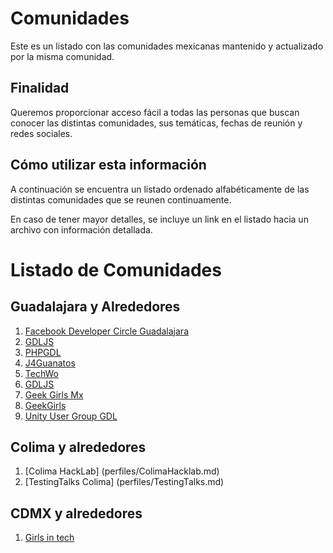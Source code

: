 # Comunidades

Este es un listado con las comunidades mexicanas mantenido y actualizado por la
misma comunidad.

## Finalidad

Queremos proporcionar acceso fácil a todas las personas que buscan conocer las
distintas comunidades, sus temáticas, fechas de reunión y redes sociales.

## Cómo utilizar esta información

A continuación se encuentra un listado ordenado alfabéticamente de las distintas comunidades que se reunen continuamente.

En caso de tener mayor detalles, se incluye un link en el listado hacia un archivo con información detallada.

# Listado de Comunidades 

## Guadalajara y Alrededores

1. [Facebook Developer Circle Guadalajara](perfiles/devcgdl.md)
1. [GDLJS](perfiles/gdljs.md) 
1. [PHPGDL](perfiles/phpgdl.md) 
1. [J4Guanatos](perfiles/j4guanatos.md)
1. [TechWo](perfiles/techwo.md)
1. [GDLJS](perfiles/gdljs.md)
1. [Geek Girls Mx](perfiles/GeekGirls.md) 
1. [GeekGirls](perfiles/GeekGirls.md)
1. [Unity User Group GDL](perfiles/unitygdl.md)

## Colima y alrededores

1. [Colima HackLab] (perfiles/ColimaHacklab.md)
1. [TestingTalks Colima] (perfiles/TestingTalks.md)

## CDMX y alrededores

1. [Girls in tech](perfiles/GirlsInTech.md)
